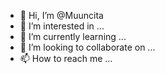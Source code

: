 - 👋 Hi, I’m @Muuncita
- 👀 I’m interested in ...
- 🌱 I’m currently learning ...
- 💞️ I’m looking to collaborate on ...
- 📫 How to reach me ...

<!---
Muuncita/Muuncita is a ✨ special ✨ repository because its `README.md` (this file) appears on your GitHub profile.
You can click the Preview link to take a look at your changes.
--->

